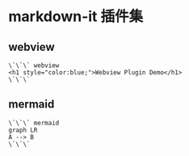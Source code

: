 # markdown-it 插件集

## webview
```
\`\`\` webview
<h1 style="color:blue;">Webview Plugin Demo</h1>
\`\`\`
```


## mermaid
```
\`\`\` mermaid
graph LR
A --> B
\`\`\`
```